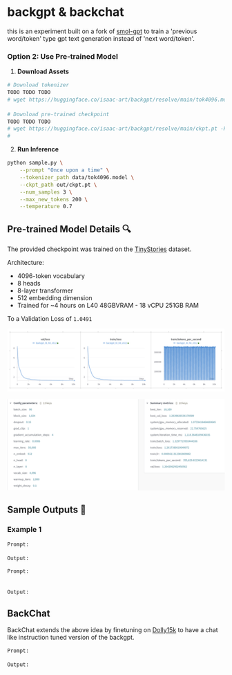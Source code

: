 # backgpt & backchat

this is an experiment built on a fork of [smol-gpt](https://github.com/Om-Alve/smolGPT) to train a 'previous word/token' type gpt text generation instead of 'next word/token'. 


### Option 2: Use Pre-trained Model

1. **Download Assets**
```bash
# Download tokenizer
TODO TODO TODO
# wget https://huggingface.co/isaac-art/backgpt/resolve/main/tok4096.model -P data/

# Download pre-trained checkpoint
TODO TODO TODO
# wget https://huggingface.co/isaac-art/backgpt/resolve/main/ckpt.pt -P out/
# 

```

2. **Run Inference**
```bash
python sample.py \
    --prompt "Once upon a time" \
    --tokenizer_path data/tok4096.model \
    --ckpt_path out/ckpt.pt \
    --num_samples 3 \
    --max_new_tokens 200 \
    --temperature 0.7
```

## Pre-trained Model Details 🔍

The provided checkpoint was trained on the [TinyStories](https://huggingface.co/datasets/roneneldan/TinyStories) dataset.

Architecture:
- 4096-token vocabulary
- 8 heads
- 8-layer transformer
- 512 embedding dimension
- Trained for ~4 hours on L40 48GBVRAM - 18 vCPU 251GB RAM

To a Validation Loss of `1.0491`

![Loss Curve](assets/loss1.png)


![Config](assets/config.png)
## Sample Outputs 📝

### Example 1
```text
Prompt: 

Output:
```

```
Prompt: 


Output:
```

## BackChat
BackChat extends the above idea by finetuning on [Dolly15k](https://huggingface.co/datasets/databricks/databricks-dolly-15k) to have a chat like instruction tuned version of the backgpt.

```
Prompt: 

Output:
```


